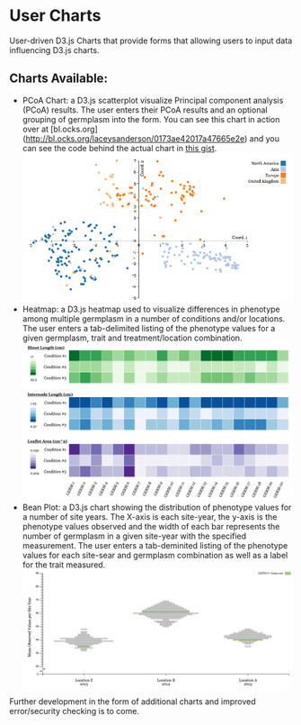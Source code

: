 # User Charts
User-driven D3.js Charts that provide forms that allowing users to input data influencing D3.js charts.

## Charts Available:
- PCoA Chart: a D3.js scatterplot visualize Principal component analysis (PCoA) results. The user enters their PCoA results and an optional grouping of germplasm into the form. You can see this chart in action over at [bl.ocks.org]
(http://bl.ocks.org/laceysanderson/0173ae42017a47665e2e) and you can see the code behind the actual chart in [this gist](https://gist.github.com/laceysanderson/0173ae42017a47665e2e).
![PCoA Example Screenshot](chart_thumbnails/PCoA_example.png)
- Heatmap: a D3.js heatmap used to visualize differences in phenotype among multiple germplasm in a number of conditions and/or locations. The user enters a tab-delimited listing of the phenotype values for a given germplasm, trait and treatment/location combination.
![Heatmap Example Screenshot](chart_thumbnails/Heatmap_example.png)
- Bean Plot: a D3.js chart showing the distribution of phenotype values for a number of site years. The X-axis is each site-year, the y-axis is the phenotype values observed and the width of each bar represents the number of germplasm in a given site-year with the specified measurement. The user enters a tab-deminited listing of the phenotype values for each site-sear and germplasm combination as well as a label for the trait measured.
![Beanplot Example Screenshot](chart_thumbnails/Phenotype_Beanplot_example.png)

Further development in the form of additional charts and improved error/security checking is to come.
